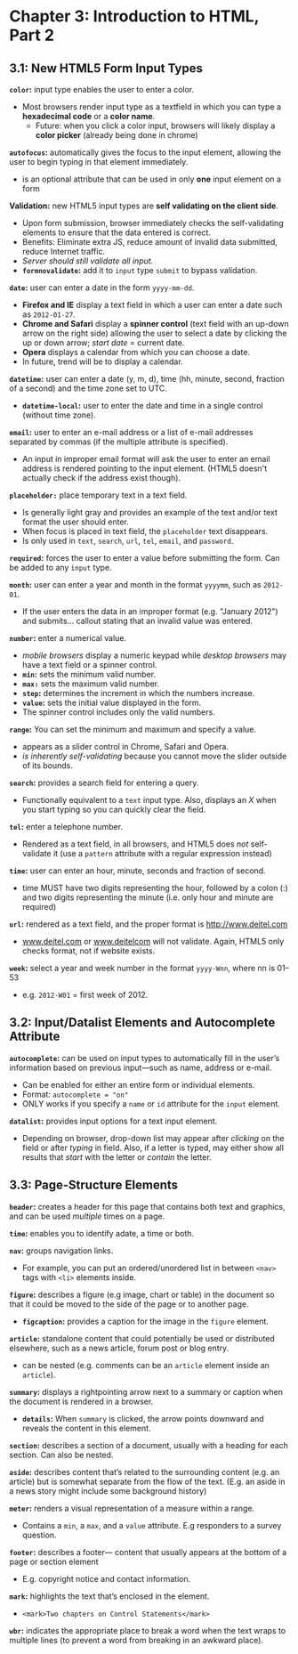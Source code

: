 # Chapter 3: Introduction to HTML, Part 2

## 3.1: New HTML5 Form Input Types

**`color`:** input type enables the user to enter a color. 
* Most browsers render input type as a textfield in which you can type a **hexadecimal code** or a **color name**.
  * Future:  when you click a color input, browsers will likely display a **color picker** (already being done in chrome)
  
**`autofocus`:** automatically gives the focus to the input element, allowing the user to begin typing in that
element immediately.
* is an optional attribute that can be used in only **one** input element on a form

**Validation:** new HTML5 input types are **self validating on the client side**. 
* Upon form submission, browser immediately checks the self-validating elements to ensure that the data entered is correct.
* Benefits: Eliminate extra JS, reduce amount of invalid data submitted, reduce Internet traffic.
* *Server should still validate all input.*
* **`formnovalidate`:** add it to `input` type `submit` to bypass validation.

**`date`:** user can enter a date in the form `yyyy-mm-dd`.
* **Firefox and IE** display a text field in which a user can enter a date such as `2012-01-27`.
* **Chrome and Safari** display a **spinner control** (text field with an up-down arrow on the right side) allowing the user to select a date by clicking the up or down arrow; *start date* = current date.
* **Opera** displays a calendar from which you can choose a date.
* In future, trend will be to display a calendar.

**`datetime`:** user can enter a date (y, m, d), time (hh, minute, second, fraction of a second) and the time zone set to UTC.
* **`datetime-local`:** user to enter the date and time in a single control (without time zone). 

**`email`:**  user to enter an e-mail address or a list of e-mail addresses separated by commas (if the multiple attribute is specified). 
* An input in improper email format will ask the user to enter an email address is rendered pointing to the input element. (HTML5 doesn't actually check if the address exist though).

**`placeholder:`** place temporary text in a text field. 
* Is generally light gray and provides an example of the text and/or text format the user should enter.
* When focus is placed in text field, the `placeholder` text disappears.
* Is only used in `text`, `search`, `url`, `tel`, `email`, and `password`.

**`required`:** forces the user to enter a value before submitting the form. Can be added to any `input` type.

**`month`:**  user can enter a year and month in the format `yyyymm`, such as `2012-01`.
* If the user enters the data in an improper format (e.g. "January 2012") and submits... callout stating that an invalid value was entered.

**`number`:** enter a numerical value.
* *mobile browsers* display a numeric keypad while *desktop browsers* may have a text field or a spinner control.
* **`min`:** sets the minimum valid number.
* **`max:`** sets the maximum valid number.
* **`step`:** determines the increment in which the numbers increase.
* **`value`:** sets the initial value displayed in the form.
* The spinner control includes only the valid numbers. 

**`range`:** You can set the minimum and maximum and specify a value. 
* appears as a slider control in Chrome, Safari and Opera.
* *is inherently self-validating* because you cannot move the slider outside of its bounds.

**`search`:**  provides a search field for entering a query.
* Functionally equivalent to a `text` input type. Also, displays an *X* when you start typing so you can quickly clear the field.

**`tel`:** enter a telephone number.
* Rendered as a text field, in all browsers, and HTML5 does *not* self-validate it (use a `pattern` attribute with a regular expression instead)

**`time`:**  user can enter an hour, minute, seconds and fraction of second.
*  time MUST have two digits representing the hour, followed by a colon (:) and two digits representing the minute (i.e. only hour and minute are required)

**`url`:**  rendered as a text field, and the proper format is http://www.deitel.com
* www.deitel.com or www.deitelcom will not validate. Again, HTML5 only checks format, not if website exists.

**`week`:**  select a year and week number in the format `yyyy-Wnn`, where nn is 01–53
* e.g. `2012-W01` = first week of 2012.

## 3.2: Input/Datalist Elements and Autocomplete Attribute

**`autocomplete`:** can be used on input types to automatically fill in the user’s information based on previous input—such as name, address or e-mail.
* Can be enabled for either an entire form or individual elements.
* Format: `autocomplete = "on"`
* ONLY works if you specify a `name` or `id` attribute for the `input` element.

**`datalist`:** provides input options for a text input element.
* Depending on browser, drop-down list may appear after *clicking* on the field or after *typing* in field. Also, if a letter is typed, may either show all results that *start* with the letter or *contain* the letter.

## 3.3: Page-Structure Elements

**`header`:** creates a header for this page that contains both text and graphics, and can be used *multiple* times on a page.

**`time`:**  enables you to identify adate, a time or both. 

**`nav`:** groups navigation links. 
* For example, you can put an ordered/unordered list in between `<nav>` tags with `<li>` elements inside.

**`figure`:** describes a figure (e.g image, chart or table) in the document so that it could be moved to the side of the page or to another page.
* **`figcaption`:** provides a caption for the image in the `figure` element.

**`article`:**  standalone content that could potentially be used or distributed elsewhere, such as a news article, forum post or blog entry.
* can be nested (e.g. comments can be an `article` element inside an `article`).

**`summary`:** displays a rightpointing arrow next to a summary or caption when the document is rendered in a browser. 
*  **`details`:** When `summary` is clicked, the arrow points downward and reveals the content in this element.

**`section`:** describes a section of a document, usually with a heading for each section. Can also be nested.

**`aside`:** describes content that’s related to the surrounding content (e.g. an article) but is somewhat separate from the flow of the text. (E.g. an aside in a news story might include some background history)

**`meter`:** renders a visual representation of a measure within a range. 
* Contains a `min`, a `max`, and a `value` attribute. E.g responders to a survey question.

**`footer`:** describes a footer— content that usually appears at the bottom of a page or section element
* E.g. copyright notice and contact information.

**`mark`:** highlights the text that’s enclosed in the element. 
* `<mark>Two chapters on Control Statements</mark>`

**`wbr`:** indicates the appropriate place to break a word when the text wraps to multiple lines (to prevent a word from breaking in an awkward place).
